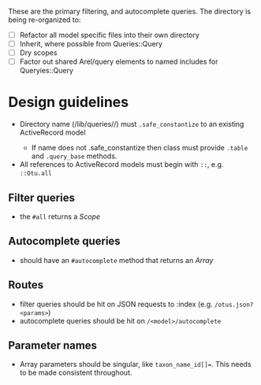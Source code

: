 These are the primary filtering, and autocomplete queries.  The directory is being re-organized to:

* [ ] Refactor all model specific files into their own directory
* [ ] Inherit, where possible from Queries::Query
* [ ] Dry scopes
* [ ] Factor out shared Arel/query elements to named includes for Queryies::Query

# Design guidelines

* Directory name (/lib/queries/<directory>/) must `.safe_constantize` to an existing ActiveRecord model
  * If name does not .safe_constantize then class must provide `.table` and `.query_base` methods.
* All references to ActiveRecord models must begin with `::`, e.g. `::Otu.all`

## Filter queries

* the `#all` returns a _Scope_

## Autocomplete queries

* should have an `#autocomplete` method that returns an _Array_ 

## Routes

* filter queries should be hit on JSON requests to :index (e.g. `/otus.json?<params>`)
* autocomplete queries should be hit on `/<model>/autocomplete`

## Parameter names

* Array parameters should be singular, like `taxon_name_id[]=`.  This needs to be made consistent throughout.